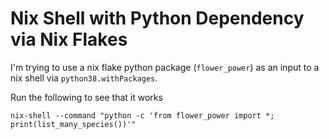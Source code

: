 # Nix Shell with Python Dependency via Nix Flakes

I'm trying to use a nix flake python package (`flower_power`) as an input to a nix shell via `python38.withPackages`.

Run the following to see that it works

```
nix-shell --command "python -c 'from flower_power import *; print(list_many_species())'"
```
